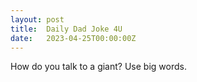 ```yaml
---
layout: post
title:  Daily Dad Joke 4U
date:   2023-04-25T00:00:00Z
---
```

How do you talk to a giant? Use big words.
